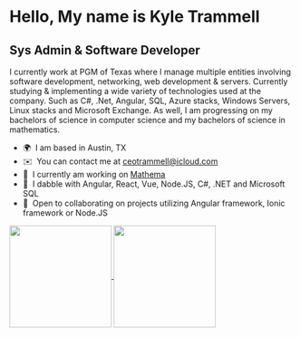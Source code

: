 Hello, My name is Kyle Trammell
==============================

Sys Admin & Software Developer
------------------------------

I currently work at PGM of Texas where I manage multiple entities involving software development, networking, web development & servers. Currently studying & implementing a wide variety of technologies used at the company. Such as C#, .Net, Angular, SQL, Azure stacks, Windows Servers, Linux stacks and Microsoft Exchange. As well, I am progressing on my bachelors of science in computer science and my bachelors of science in mathematics.

*   🌍  I am based in Austin, TX
*   ✉️  You can contact me at [ceotrammell@icloud.com](mailto:ceotrammell@icloud.com)
*   🚀  I currently am working on [Mathema](http://github.com/ceotrammell/mathema#readme)
*   🧠  I dabble with Angular, React, Vue, Node.JS, C#, .NET and Microsoft SQL
*   🤝  Open to collaborating on projects utilizing Angular framework, Ionic framework or Node.JS

<a href="https://github.com/ceotrammell">
  <img height="180em" align="center"  src="https://github-readme-stats.vercel.app/api?username=ceotrammell&count_private=true&show_icons=true&theme=transparent&hide_border=true&include_all_commits=true&layout=compact&)" />
</a>
<a href="https://github.com/ceotrammell">
  <img height="180em" align="center" src="https://github-readme-stats.vercel.app/api/top-langs/?username=ceotrammell&langs_count=8&layout=compact&theme=transparent&hide_border=true&include_all_commits=true&count_private=true&)" />
</a>
